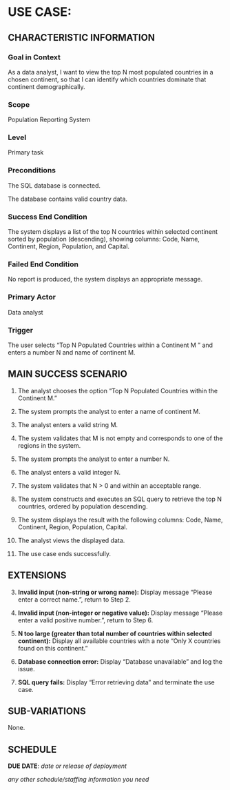 # USE CASE: <number> <the name should be the goal as a short active verb phrase>

## CHARACTERISTIC INFORMATION

### Goal in Context

As a data analyst, I want to view the top N most populated countries in a chosen continent, so that I can identify which countries dominate that continent demographically.

### Scope

Population Reporting System

### Level

Primary task

### Preconditions

The SQL database is connected.

The database contains valid country data.

### Success End Condition

The system displays a list of the top N countries within selected continent sorted by population (descending), showing columns: Code, Name, Continent, Region, Population, and Capital.

### Failed End Condition

No report is produced, the system displays an appropriate message.

### Primary Actor

Data analyst

### Trigger

The user selects “Top N Populated Countries within a Continent M ” and enters a number N and name of continent M.

## MAIN SUCCESS SCENARIO

1. The analyst chooses the option “Top N Populated Countries within the Continent M.”

2. The system prompts the analyst to enter a name of continent M.

3. The analyst enters a valid string M.

4. The system validates that M is not empty and corresponds to one of the regions in the system.

5. The system prompts the analyst to enter a number N.

6. The analyst enters a valid integer N.

7. The system validates that N > 0 and within an acceptable range.

8. The system constructs and executes an SQL query to retrieve the top N countries, ordered by population descending.

9. The system displays the result with the following columns: Code, Name, Continent, Region, Population, Capital.

10. The analyst views the displayed data.

11. The use case ends successfully.


## EXTENSIONS

3. **Invalid input (non-string or wrong name):** Display message “Please enter a correct name.”, return to Step 2.

7. **Invalid input (non-integer or negative value):** Display message “Please enter a valid positive number.”, return to Step 6.

7. **N too large (greater than total number of countries within selected continent):** Display all available countries with a note “Only X countries found on this continent.” 

8. **Database connection error:** Display “Database unavailable” and log the issue.

8. **SQL query fails:** Display “Error retrieving data” and terminate the use case.

## SUB-VARIATIONS

None.

## SCHEDULE

**DUE DATE**: *date or release of deployment*

*any other schedule/staffing information you need*